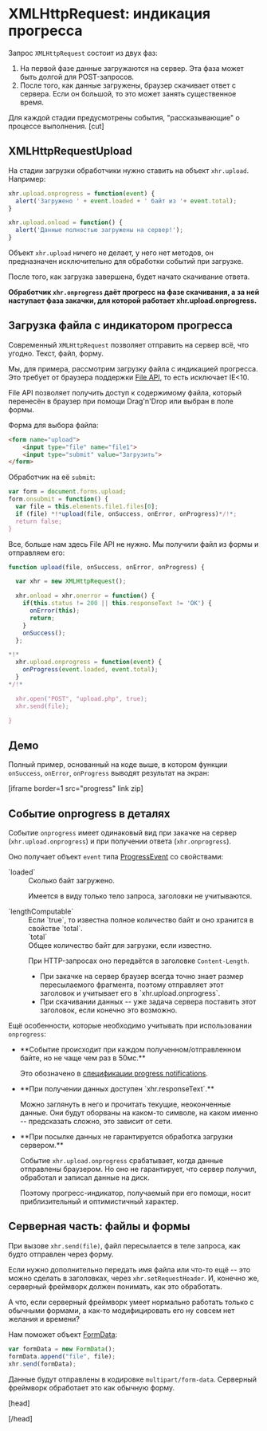 # XMLHttpRequest: индикация прогресса

Запрос `XMLHttpRequest` состоит из двух фаз:
<ol>
<li>На первой фазе данные загружаются на сервер. Эта фаза может быть долгой для POST-запросов.</li>
<li>После того, как данные загружены, браузер скачивает ответ с сервера. Если он большой, то это может занять существенное время.</li>
</ol>

Для каждой стадии предусмотрены события, "рассказывающие" о процессе выполнения.
[cut]
## XMLHttpRequestUpload

На стадии загрузки обработчики нужно ставить на объект `xhr.upload`. Например:

```js
xhr.upload.onprogress = function(event) {
  alert('Загружено ' + event.loaded + ' байт из '+ event.total);
}

xhr.upload.onload = function() {
  alert('Данные полностью загружены на сервер!');
}
```

Объект `xhr.upload` ничего не делает, у него нет методов, он предназначен исключительно для обработки событий при загрузке.

После того, как загрузка завершена, будет начато скачивание ответа.

**Обработчик `xhr.onprogress` даёт прогресс на фазе скачивания, а за ней наступает фаза закачки, для которой работает xhr.upload.onprogress.** 

## Загрузка файла с индикатором прогресса

Современный `XMLHttpRequest` позволяет отправить на сервер всё, что угодно. Текст, файл, форму.

Мы, для примера, рассмотрим загрузку файла с индикацией прогресса. Это требует от браузера поддержки [File API](http://www.w3.org/TR/FileAPI/), то есть исключает IE<10.

File API позволяет получить доступ к содержимому файла, который перенесён в браузер при помощи Drag'n'Drop или выбран в поле формы.

Форма для выбора файла:

```html
<form name="upload">
	<input type="file" name="file1">
	<input type="submit" value="Загрузить">
</form>
```

Обработчик на её `submit`:

```js
var form = document.forms.upload;
form.onsubmit = function() {
  var file = this.elements.file1.files[0];	
  if (file) *!*upload(file, onSuccess, onError, onProgress)*/!*;	
  return false;
}
```

Все, больше нам здесь File API не нужно. Мы получили файл из формы и отправляем его:

```js
function upload(file, onSuccess, onError, onProgress) {

  var xhr = new XMLHttpRequest();

  xhr.onload = xhr.onerror = function() {
    if(this.status != 200 || this.responseText != 'OK') {
      onError(this);
      return;
    }
    onSuccess();
  };

*!*
  xhr.upload.onprogress = function(event) { 
    onProgress(event.loaded, event.total);
  }
*/!*

  xhr.open("POST", "upload.php", true); 
  xhr.send(file);

}
```

## Демо

Полный пример, основанный на коде выше, в котором функции `onSuccess`, `onError`, `onProgress` выводят результат на экран:

[iframe border=1 src="progress" link zip]

## Событие onprogress в деталях

Событие `onprogress` имеет одинаковый вид при закачке на сервер (`xhr.upload.onprogress`) и при получении ответа (`xhr.onprogress`).

Оно получает объект `event` типа [ProgressEvent](http://www.w3.org/TR/progress-events/) со свойствами:

<dl>
<dt>`loaded`</dt>
<dd>Сколько байт загружено. 

Имеется в виду только тело запроса, заголовки не учитываются.</dd>
<dt>`lengthComputable`</dt>
<dd>Если `true`, то известна полное количество байт и оно хранится в свойстве `total`.
</dd>
<dd>`total`</dd>
<dd>Общее количество байт для загрузки, если известно.

При HTTP-запросах оно передаётся в заголовке `Content-Length`. 
<ul>
<li>При закачке на сервер браузер всегда точно знает размер пересылаемого фрагмента, поэтому отправляет этот заголовок и учитывает его в `xhr.upload.onprogress`.</li>
<li>При скачивании данных -- уже задача сервера поставить этот заголовок, если конечно это возможно.</li>
</ul>
</dd>
</dl>

Ещё особенности, которые необходимо учитывать при использовании `onprogress`:

<ul>
<li>**Событие происходит при каждом полученном/отправленном байте, но не чаще чем раз в 50мс.**

Это обозначено в [спецификации progress notifications](http://www.w3.org/TR/XMLHttpRequest/#make-progress-notifications).
</li>
<li>**При получении данных доступен `xhr.responseText`.**

Можно заглянуть в него и прочитать текущие, неоконченные данные. Они будут оборваны на каком-то символе, на каком именно -- предсказать сложно, это зависит от сети.</li>
<li>**При посылке данных не гарантируется обработка загрузки сервером.**

Событие `xhr.upload.onprogress` срабатывает, когда данные отправлены браузером. Но оно не гарантирует, что сервер получил, обработал и записал данные на диск. 

Поэтому прогресс-индикатор, получаемый при его помощи, носит приблизительный и оптимистичный характер.</li>
</ul>





## Серверная часть: файлы и формы

При вызове `xhr.send(file)`, файл пересылается в теле запроса, как будто отправлен через форму.

Если нужно дополнительно передать имя файла или что-то ещё -- это можно сделать в заголовках, через `xhr.setRequestHeader`. И, конечно же, серверный фреймворк должен понимать, как это обработать.

А что, если серверный фреймворк умеет нормально работать только с обычными формами, а как-то модифицировать его ну совсем нет желания и времени? 

Нам поможет объект [FormData](https://developer.mozilla.org/en-US/docs/DOM/XMLHttpRequest/FormData/Using_FormData_Objects):

```js
var formData = new FormData();
formData.append("file", file);
xhr.send(formData);
```

Данные будут отправлены в кодировке `multipart/form-data`. Серверный фреймворк обработает это как обычную форму. 



[head]
<script src="/files/tutorial/ajax/script/scriptRequest.js"></script>
[/head]